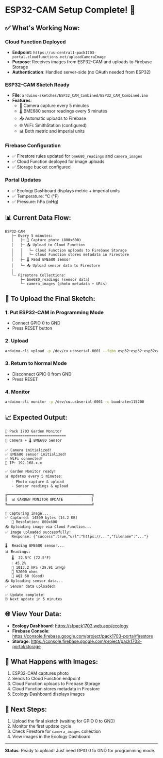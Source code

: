 # ESP32-CAM Setup Complete! 🎉

## ✅ What's Working Now:

### Cloud Function Deployed
- **Endpoint**: `https://us-central1-pack1703-portal.cloudfunctions.net/uploadCameraImage`
- **Purpose**: Receives images from ESP32-CAM and uploads to Firebase Storage
- **Authentication**: Handled server-side (no OAuth needed from ESP32)

### ESP32-CAM Sketch Ready
- **File**: `arduino-sketches/ESP32_CAM_Combined/ESP32_CAM_Combined.ino`
- **Features**:
  - 📸 Camera capture every 5 minutes
  - 🌡️ BME680 sensor readings every 5 minutes
  - 📤 Automatic uploads to Firebase
  - 🌐 WiFi: SmithStation (configured)
  - 📊 Both metric and imperial units

### Firebase Configuration
- ✅ Firestore rules updated for `bme680_readings` and `camera_images`
- ✅ Cloud Function deployed for image uploads
- ✅ Storage bucket configured

### Portal Updates
- ✅ Ecology Dashboard displays metric + imperial units
- ✅ Temperature: °C (°F)
- ✅ Pressure: hPa (inHg)

## 📊 Current Data Flow:

```
ESP32-CAM
   ├─ Every 5 minutes:
   │   ├─ 📸 Capture photo (800x600)
   │   ├─ 📤 Upload to Cloud Function
   │   │   └─ Cloud Function uploads to Firebase Storage
   │   │   └─ Cloud Function stores metadata in Firestore
   │   ├─ 🌡️ Read BME680 sensor
   │   └─ 📤 Upload sensor data to Firestore
   │
   └─ Firestore Collections:
       ├─ bme680_readings (sensor data)
       └─ camera_images (photo metadata + URLs)
```

## 🚀 To Upload the Final Sketch:

### 1. Put ESP32-CAM in Programming Mode
- Connect GPIO 0 to GND
- Press RESET button

### 2. Upload
```bash
arduino-cli upload -p /dev/cu.usbserial-0001 --fqbn esp32:esp32:esp32cam arduino-sketches/ESP32_CAM_Combined
```

### 3. Return to Normal Mode
- Disconnect GPIO 0 from GND
- Press RESET

### 4. Monitor
```bash
arduino-cli monitor -p /dev/cu.usbserial-0001 -c baudrate=115200
```

## 📈 Expected Output:

```
🌱 Pack 1703 Garden Monitor
============================
📸 Camera + 🌡️ BME680 Sensor

✅ Camera initialized!
✅ BME680 sensor initialized!
✅ WiFi connected!
📍 IP: 192.168.x.x

✅ Garden Monitor ready!
📊 Updates every 5 minutes:
   - Photo capture & upload
   - Sensor readings & upload

╔═══════════════════════════════════════╗
║  📊 GARDEN MONITOR UPDATE             ║
╚═══════════════════════════════════════╝

📸 Capturing image...
✅ Captured: 14509 bytes (14.2 KB)
   📐 Resolution: 800x600
📤 Uploading image via Cloud Function...
✅ Image uploaded successfully!
   Response: {"success":true,"url":"https://...","filename":"..."}

🌡️  Reading BME680 sensor...
📊 Readings:
   🌡️  22.5°C (72.5°F)
   💧 45.2%
   🔽 1013.2 hPa (29.91 inHg)
   💨 52000 ohms
   🎯 AQI 50 (Good)
📤 Uploading sensor data...
✅ Sensor data uploaded!

✅ Update complete!
⏰ Next update in 5 minutes
```

## 🌐 View Your Data:

- **Ecology Dashboard**: https://sfpack1703.web.app/ecology
- **Firebase Console**: https://console.firebase.google.com/project/pack1703-portal/firestore
- **Storage**: https://console.firebase.google.com/project/pack1703-portal/storage

## 📸 What Happens with Images:

1. ESP32-CAM captures photo
2. Sends to Cloud Function endpoint
3. Cloud Function uploads to Firebase Storage
4. Cloud Function stores metadata in Firestore
5. Ecology Dashboard displays images

## 🎯 Next Steps:

1. Upload the final sketch (waiting for GPIO 0 to GND)
2. Monitor the first update cycle
3. Check Firestore for `camera_images` collection
4. View images in the Ecology Dashboard

---

**Status**: Ready to upload! Just need GPIO 0 to GND for programming mode.












